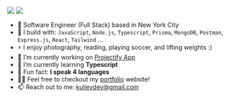 [<img src="https://img.shields.io/badge/linkedin-%230077B5.svg?&style=for-the-badge&logo=linkedin&logoColor=white" />](https://www.linkedin.com/in/tohir-kuliev/)
[<img src="https://img.shields.io/badge/twitter-%230077B5.svg?&style=for-the-badge&logo=twitter&logoColor=white&color=black" />](https://www.twitter.com/kulievdev)

- 🏢 Software Engineer (Full Stack) based in New York City
- 🧰 I build with: `JavaScript`, `Node.js`, `Typescript`, `Prisma`, `MongoDB`, `Postman`,  `Express.js`, `React`, `Tailwind` ...
- ⚡ I enjoy photography, reading, playing soccer, and lifting weights :)
- 🔭 I’m currently working on [Projectify App](https://github.com/kulievtech/projectify-app-ui)
- 🌱 I’m currently learning **Typescript**
- 💬 Fun fact: **I speak 4 languages**
- 👨‍💻 Feel free to checkout my [portfolio](https://www.kuliev.dev/) website! 
- 📫 Reach out to me: kulievdev@gmail.com
